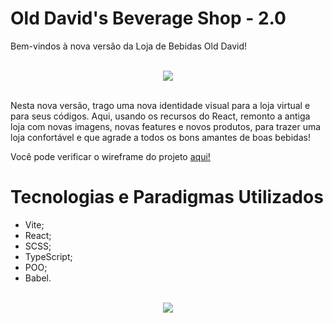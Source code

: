 # Old David's Beverage Shop - 2.0

Bem-vindos à nova versão da Loja de Bebidas Old David!


<br>
<div align="center">
  <img src="https://i.imgur.com/lsT4qDA.png"  align="center">
</div>
<br>

Nesta nova versão, trago uma nova identidade visual para a loja virtual e para seus códigos.
Aqui, usando os recursos do React, remonto a antiga loja com novas imagens, novas features e novos produtos, para trazer uma loja confortável e que agrade a todos os bons amantes de boas bebidas!

Você pode verificar o wireframe do projeto <a href="https://www.figma.com/file/FLaRgeOP2ZW6nzsXYzdVmS/Old-David's-Shop?type=design&node-id=101%3A2&t=QriODn1943bLBbum-1">aqui!</a>

# Tecnologias e Paradigmas Utilizados
- Vite;
- React;
- SCSS;
- TypeScript;
- POO;
- Babel.

<br>
<div align="center">
  <img src="https://user-images.githubusercontent.com/91736880/228610548-96679501-92a2-4b6b-8bf5-91d27ffc7628.png"  align="center">
</div>
<br>
